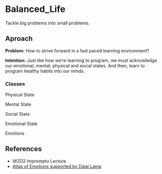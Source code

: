 # Balanced_Life 
Tackle big problems into small problems. 

## Aproach
**Problem:** How to strive forward in a fast paced learning environment?

**Intention:** Just like how we’re learning to program, we must acknowledge our emotional, mental, physical and social states. And then, learn to program healthy habits into our minds.

### Classes
Physical State

Mental State

Social State

Emotional State

Emotions


## References
* W2D2 Impromptu Lecture
* [Atlas of Emotions supported by Dalai Lama][emotions]

[emotions]: http://atlasofemotions.org/#introduction/

